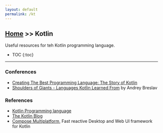```yaml
---
layout: default
permalink: /kt
---
```


## [Home](/) >> Kotlin

Useful resources for teh Kotlin programming language.

* TOC
{:toc}

* * *

### Conferences

* [Creating The Best Programming Language: The Story of Kotlin](https://www.youtube.com/watch?v=uE-1oF9PyiY)
* [Shoulders of Giants - Languages Kotlin Learned From](https://www.youtube.com/results?search_query=Kotlin+Shoulders+of+Giants) by Andrey Breslav

### References

* [Kotlin Programming language](https://kotlinlang.org/)
* [The Kotlin Blog](https://blog.jetbrains.com/kotlin/)
* [Compose Multiplatform](https://www.jetbrains.com/lp/compose-mpp/), Fast reactive Desktop and Web UI framework for Kotlin

